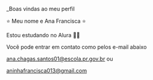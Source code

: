  _Boas vindas ao meu perfil

⭐ Meu nome e Ana Francisca ⭐

Estou estudando no Alura 🧑‍🎓

Vocẽ pode entrar em contato como pelos e-mail abaixo

ana.chagas.santos01@escola.pr.gov.br  ou 

aninhafrancisca013@gmail.com

